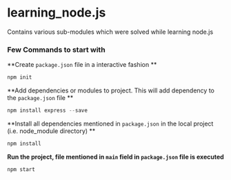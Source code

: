# learning_node.js
Contains various sub-modules which were solved while learning node.js

### Few Commands to start with

**Create `package.json` file in a interactive fashion **
~~~javascript
npm init
~~~

**Add dependencies or modules to project. This will add dependency to the `package.json` file **
~~~javascript
npm install express --save
~~~

**Install all dependencies mentioned in `package.json` in the local project (i.e. node_module directory) **
~~~javascript
npm install
~~~

**Run the project, file mentioned in `main` field in `package.json` file is executed**
~~~javascript
npm start
~~~

